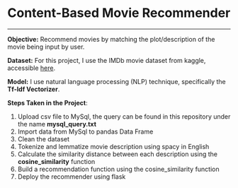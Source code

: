 <h1>Content-Based Movie Recommender</h1>
<hr>

<b>Objective:</b> Recommend movies by matching the plot/description of the movie being input by user.

<b>Dataset:</b>
For this project, I use the IMDb movie dataset from kaggle, accessible <a href="https://www.kaggle.com/stefanoleone992/imdb-extensive-dataset?select=IMDb+movies.csv">here</a>.

<b>Model:</b>
I use natural language processing (NLP) technique, specifically the <b>Tf-Idf Vectorizer</b>.

<b>Steps Taken in the Project</b>:
<ol>
<li>Upload csv file to MySql, the query can be found in this repository under the name <b>mysql_query.txt</b></li>
<li>Import data from MySql to pandas Data Frame</li>
<li>Clean the dataset</li>
<li>Tokenize and lemmatize movie description using spacy in English</li>
<li>Calculate the similarity distance between each description using the <b>cosine_similarity</b> function</li>
<li>Build a recommendation function using the cosine_similarity function</li>
<li>Deploy the recommender using flask</li>
</ol>
